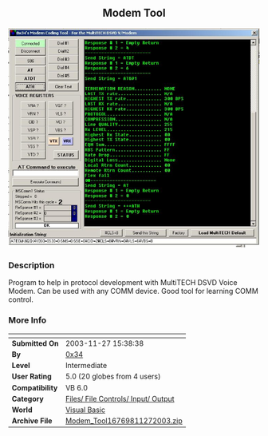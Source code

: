 ﻿<div align="center">

## Modem Tool

<img src="PIC20031127184496257.JPG">
</div>

### Description

Program to help in protocol development with MultiTECH DSVD Voice Modem. Can be used with any COMM device. Good tool for learning COMM control.
 
### More Info
 


<span>             |<span>
---                |---
**Submitted On**   |2003-11-27 15:38:38
**By**             |[0x34](https://github.com/Planet-Source-Code/PSCIndex/blob/master/ByAuthor/0x34.md)
**Level**          |Intermediate
**User Rating**    |5.0 (20 globes from 4 users)
**Compatibility**  |VB 6\.0
**Category**       |[Files/ File Controls/ Input/ Output](https://github.com/Planet-Source-Code/PSCIndex/blob/master/ByCategory/files-file-controls-input-output__1-3.md)
**World**          |[Visual Basic](https://github.com/Planet-Source-Code/PSCIndex/blob/master/ByWorld/visual-basic.md)
**Archive File**   |[Modem\_Tool16769811272003\.zip](https://github.com/Planet-Source-Code/0x34-modem-tool__1-50158/archive/master.zip)








